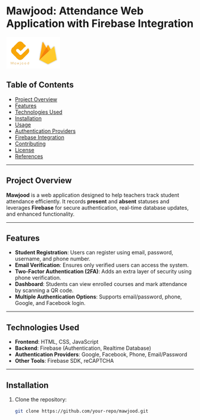 # Mawjood: Attendance Web Application with Firebase Integration  

![Firebase Logo](logo.png)  

## Table of Contents  
- [Project Overview](#project-overview)  
- [Features](#features)  
- [Technologies Used](#technologies-used)  
- [Installation](#installation)  
- [Usage](#usage)  
- [Authentication Providers](#authentication-providers)  
- [Firebase Integration](#firebase-integration)  
- [Contributing](#contributing)  
- [License](#license)  
- [References](#references)  

---

## Project Overview  
**Mawjood** is a web application designed to help teachers track student attendance efficiently. It records **present** and **absent** statuses and leverages **Firebase** for secure authentication, real-time database updates, and enhanced functionality.  

---

## Features  
- **Student Registration**: Users can register using email, password, username, and phone number.  
- **Email Verification**: Ensures only verified users can access the system.  
- **Two-Factor Authentication (2FA)**: Adds an extra layer of security using phone verification.  
- **Dashboard**: Students can view enrolled courses and mark attendance by scanning a QR code.  
- **Multiple Authentication Options**: Supports email/password, phone, Google, and Facebook login.  

---

## Technologies Used  
- **Frontend**: HTML, CSS, JavaScript  
- **Backend**: Firebase (Authentication, Realtime Database)  
- **Authentication Providers**: Google, Facebook, Phone, Email/Password  
- **Other Tools**: Firebase SDK, reCAPTCHA  

---

## Installation  
1. Clone the repository:  
   ```bash  
   git clone https://github.com/your-repo/mawjood.git  